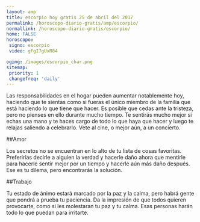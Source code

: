 ```yaml
---
layout: amp
title: escorpio hoy gratis 25 de abril del 2017 
permalink: /horoscopo-diario-gratis/amp/escorpio/
normallink: /horoscopo-diario-gratis/escorpio/
home: FALSE
horoscopo:
 signo: escorpio
 video: gFgI7gUxR84

ogimg: /images/escorpio_char.png
sitemap:
 priority: 1
 changefreq: 'daily'
---
```



Las responsabilidades en el hogar pueden aumentar notablemente hoy, haciendo que te sientas como si fueras el único miembro de la familia que está haciendo lo que tiene que hacer. Es posible que cedas ante la tristeza, pero no pienses en ello durante mucho tiempo. Te sentirás mucho mejor si echas una mano y te haces cargo de todo lo que haya que hacer y luego te relajas saliendo a celebrarlo. Vete al cine, o mejor aún, a un concierto.

##Amor

Los secretos no se encuentran en lo alto de tu lista de cosas favoritas. Preferirías decirle a alguien la verdad y hacerle daño ahora que mentirle para hacerle sentir mejor por un tiempo y hacerle aún más daño después. Ese es tu dilema, pero encontrarás la solución.

##Trabajo

Tu estado de ánimo estará marcado por la paz y la calma, pero habrá gente que pondrá a prueba tu paciencia. Da la impresión de que todos quieren provocarte, como si les molestaran tu paz y tu calma. Esas personas harán todo lo que puedan para irritarte.